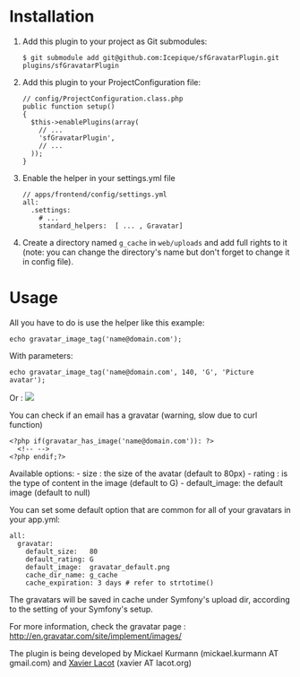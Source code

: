 Installation
============

1. Add this plugin to your project as Git submodules:

       $ git submodule add git@github.com:Icepique/sfGravatarPlugin.git plugins/sfGravatarPlugin


2. Add this plugin to your ProjectConfiguration file:

       // config/ProjectConfiguration.class.php
       public function setup()
       {
         $this->enablePlugins(array(
           // ...
           'sfGravatarPlugin',
           // ...
         ));
       }
          
3. Enable the helper in your settings.yml file

       // apps/frontend/config/settings.yml
       all:
         .settings:
           # ...
           standard_helpers:  [ ... , Gravatar]

4. Create a directory named ``g_cache`` in ``web/uploads`` and add full rights to it (note: you can change the directory's name but don't forget to change it in config file).


Usage
=====

All you have to do is use the helper like this example:

    echo gravatar_image_tag('name@domain.com');

With parameters:

    echo gravatar_image_tag('name@domain.com', 140, 'G', 'Picture avatar');

Or :
    <img src="<?php echo gravatar_image('name@domain.com', 140, 'G'); ?>" />
    
You can check if an email has a gravatar (warning, slow due to curl function)

    <?php if(gravatar_has_image('name@domain.com')): ?>  
      <!-- -->
    <?php endif;?>

Available options:
    - size : the size of the avatar (default to 80px)
    - rating : is the type of content in the image (default to G)
    - default_image: the default image (default to null)

You can set some default option that are common for all of your gravatars in your app.yml:

    all:
      gravatar:
        default_size:   80
        default_rating: G
        default_image:  gravatar_default.png
        cache_dir_name: g_cache
        cache_expiration: 3 days # refer to strtotime()

The gravatars will be saved in cache under Symfony's upload dir, according to the setting of your Symfony's setup.

For more information, check the gravatar page : http://en.gravatar.com/site/implement/images/

The plugin is being developed by Mickael Kurmann (mickael.kurmann AT gmail.com) and [Xavier Lacot](http://lacot.org/) (xavier AT lacot.org)